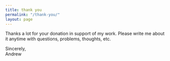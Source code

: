 ```yaml
---
title: thank you
permalink: "/thank-you/"
layout: page
---
```


Thanks a lot for your donation in support of my work. Please write me about it anytime with questions, problems, thoughts, etc.

Sincerely,  
Andrew
